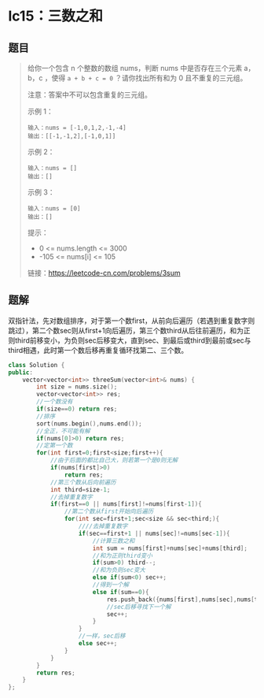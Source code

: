 # lc15：三数之和

## 题目

> 给你一个包含 n 个整数的数组 nums，判断 nums 中是否存在三个元素 a，b，c ，使得 `a + b + c = 0` ？请你找出所有和为 0 且不重复的三元组。
>
> 注意：答案中不可以包含重复的三元组。
>
> 
>
> 示例 1：
>
> ```
> 输入：nums = [-1,0,1,2,-1,-4]
> 输出：[[-1,-1,2],[-1,0,1]]
> ```
>
> 示例 2：
>
> ```
> 输入：nums = []
> 输出：[]
> ```
>
> 示例 3：
>
> ```
> 输入：nums = [0]
> 输出：[]
> ```
>
>
> 提示：
>
> - 0 <= nums.length <= 3000
> - -105 <= nums[i] <= 105
>
> 
>
> 链接：https://leetcode-cn.com/problems/3sum

## 题解

双指针法，先对数组排序，对于第一个数first，从前向后遍历（若遇到重复数字则跳过），第二个数sec则从first+1向后遍历，第三个数third从后往前遍历，和为正则third前移变小，为负则sec后移变大，直到sec、到最后或third到最前或sec与third相遇，此时第一个数后移再重复循环找第二、三个数。

```c++
class Solution {
public:
    vector<vector<int>> threeSum(vector<int>& nums) {
        int size = nums.size();
        vector<vector<int>> res;
        //一个数没有
        if(size==0) return res;
        //排序
        sort(nums.begin(),nums.end());
        //全正，不可能有解
        if(nums[0]>0) return res;
        //定第一个数
        for(int first=0;first<size;first++){
            //由于后面的都比自己大，则若第一个是0则无解
            if(nums[first]>0)
                return res;
            //第三个数从后向前遍历
            int third=size-1;
            //去掉重复数字
            if(first==0 || nums[first]!=nums[first-1]){
                //第二个数从first开始向后遍历
                for(int sec=first+1;sec<size && sec<third;){
                    ////去掉重复数字
                    if(sec==first+1 || nums[sec]!=nums[sec-1]){
                        //计算三数之和
                        int sum = nums[first]+nums[sec]+nums[third];
                        //和为正则third变小
                        if(sum>0) third--;
                        //和为负则sec变大
                        else if(sum<0) sec++;
                        //得到一个解
                        else if(sum==0){
                            res.push_back({nums[first],nums[sec],nums[third]});
                            //sec后移寻找下一个解
                            sec++;
                        } 
                    }
                    //一样，sec后移
                    else sec++;
                }
            }
        }
        return res;
    }
};
```

